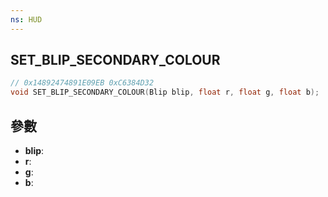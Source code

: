 ```yaml
---
ns: HUD
---
```

## SET_BLIP_SECONDARY_COLOUR

```c
// 0x14892474891E09EB 0xC6384D32
void SET_BLIP_SECONDARY_COLOUR(Blip blip, float r, float g, float b);
```


## 參數
* **blip**: 
* **r**: 
* **g**: 
* **b**: 

